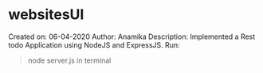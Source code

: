 # websitesUI
Created on: 06-04-2020
Author: Anamika
Description: Implemented a Rest todo Application using NodeJS and ExpressJS. 
Run:
  >node server.js in terminal
